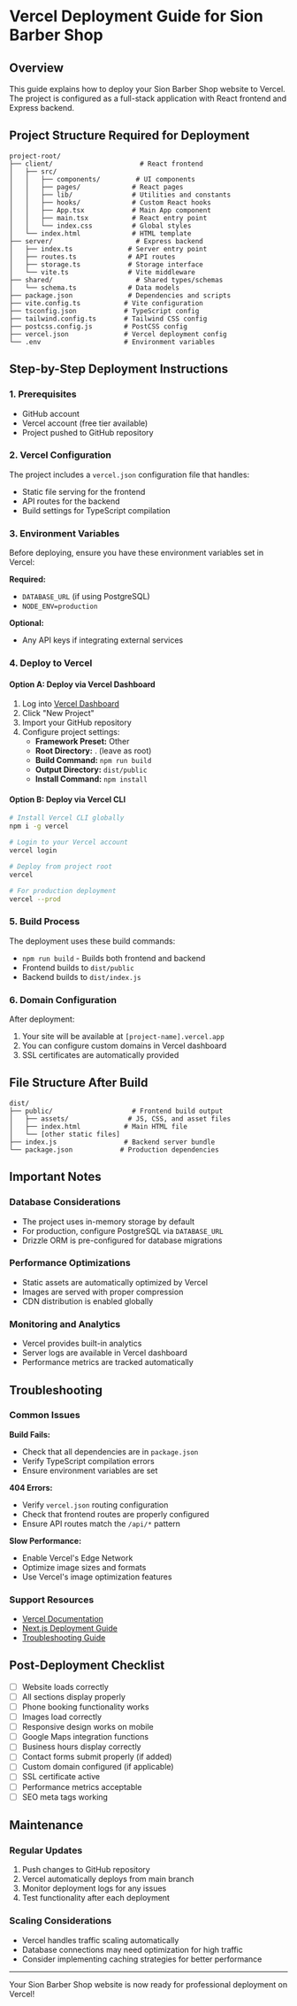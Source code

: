 # Vercel Deployment Guide for Sion Barber Shop

## Overview
This guide explains how to deploy your Sion Barber Shop website to Vercel. The project is configured as a full-stack application with React frontend and Express backend.

## Project Structure Required for Deployment

```
project-root/
├── client/                      # React frontend
│   ├── src/
│   │   ├── components/         # UI components
│   │   ├── pages/             # React pages
│   │   ├── lib/               # Utilities and constants
│   │   ├── hooks/             # Custom React hooks
│   │   ├── App.tsx            # Main App component
│   │   ├── main.tsx           # React entry point
│   │   └── index.css          # Global styles
│   └── index.html             # HTML template
├── server/                     # Express backend
│   ├── index.ts              # Server entry point
│   ├── routes.ts             # API routes
│   ├── storage.ts            # Storage interface
│   └── vite.ts               # Vite middleware
├── shared/                     # Shared types/schemas
│   └── schema.ts             # Data models
├── package.json              # Dependencies and scripts
├── vite.config.ts           # Vite configuration
├── tsconfig.json            # TypeScript config
├── tailwind.config.ts       # Tailwind CSS config
├── postcss.config.js        # PostCSS config
├── vercel.json              # Vercel deployment config
└── .env                     # Environment variables
```

## Step-by-Step Deployment Instructions

### 1. Prerequisites
- GitHub account
- Vercel account (free tier available)
- Project pushed to GitHub repository

### 2. Vercel Configuration
The project includes a `vercel.json` configuration file that handles:
- Static file serving for the frontend
- API routes for the backend
- Build settings for TypeScript compilation

### 3. Environment Variables
Before deploying, ensure you have these environment variables set in Vercel:

**Required:**
- `DATABASE_URL` (if using PostgreSQL)
- `NODE_ENV=production`

**Optional:**
- Any API keys if integrating external services

### 4. Deploy to Vercel

#### Option A: Deploy via Vercel Dashboard
1. Log into [Vercel Dashboard](https://vercel.com/dashboard)
2. Click "New Project"
3. Import your GitHub repository
4. Configure project settings:
   - **Framework Preset:** Other
   - **Root Directory:** . (leave as root)
   - **Build Command:** `npm run build`
   - **Output Directory:** `dist/public`
   - **Install Command:** `npm install`

#### Option B: Deploy via Vercel CLI
```bash
# Install Vercel CLI globally
npm i -g vercel

# Login to your Vercel account
vercel login

# Deploy from project root
vercel

# For production deployment
vercel --prod
```

### 5. Build Process
The deployment uses these build commands:
- `npm run build` - Builds both frontend and backend
- Frontend builds to `dist/public`
- Backend builds to `dist/index.js`

### 6. Domain Configuration
After deployment:
1. Your site will be available at `[project-name].vercel.app`
2. You can configure custom domains in Vercel dashboard
3. SSL certificates are automatically provided

## File Structure After Build

```
dist/
├── public/                    # Frontend build output
│   ├── assets/               # JS, CSS, and asset files
│   ├── index.html           # Main HTML file
│   └── [other static files]
├── index.js                 # Backend server bundle
└── package.json            # Production dependencies
```

## Important Notes

### Database Considerations
- The project uses in-memory storage by default
- For production, configure PostgreSQL via `DATABASE_URL`
- Drizzle ORM is pre-configured for database migrations

### Performance Optimizations
- Static assets are automatically optimized by Vercel
- Images are served with proper compression
- CDN distribution is enabled globally

### Monitoring and Analytics
- Vercel provides built-in analytics
- Server logs are available in Vercel dashboard
- Performance metrics are tracked automatically

## Troubleshooting

### Common Issues

**Build Fails:**
- Check that all dependencies are in `package.json`
- Verify TypeScript compilation errors
- Ensure environment variables are set

**404 Errors:**
- Verify `vercel.json` routing configuration
- Check that frontend routes are properly configured
- Ensure API routes match the `/api/*` pattern

**Slow Performance:**
- Enable Vercel's Edge Network
- Optimize image sizes and formats
- Use Vercel's image optimization features

### Support Resources
- [Vercel Documentation](https://vercel.com/docs)
- [Next.js Deployment Guide](https://vercel.com/guides)
- [Troubleshooting Guide](https://vercel.com/support)

## Post-Deployment Checklist

- [ ] Website loads correctly
- [ ] All sections display properly
- [ ] Phone booking functionality works
- [ ] Images load correctly
- [ ] Responsive design works on mobile
- [ ] Google Maps integration functions
- [ ] Business hours display correctly
- [ ] Contact forms submit properly (if added)
- [ ] Custom domain configured (if applicable)
- [ ] SSL certificate active
- [ ] Performance metrics acceptable
- [ ] SEO meta tags working

## Maintenance

### Regular Updates
1. Push changes to GitHub repository
2. Vercel automatically deploys from main branch
3. Monitor deployment logs for any issues
4. Test functionality after each deployment

### Scaling Considerations
- Vercel handles traffic scaling automatically
- Database connections may need optimization for high traffic
- Consider implementing caching strategies for better performance

---

Your Sion Barber Shop website is now ready for professional deployment on Vercel!